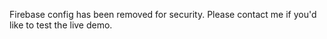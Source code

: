 Firebase config has been removed for security. Please contact me if you'd like to test the live demo.
